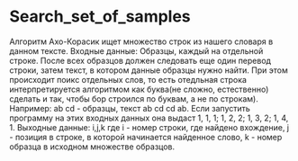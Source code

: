 # Search_set_of_samples
Алгоритм Ахо-Корасик ищет множество строк из нашего словаря в данном тексте.
Входные данные:
Образцы, каждый на отдельной строке. После всех образцов должен следовать еще один перевод строки, затем текст, в котором данные образцы
нужно найти. При этом происходит поикс отдельных слов, то есть отедльная строка интерпретируется алгоритмом как буква(не сложно, естественно)
сделать и так, чтобы бор строился по буквам, а не по строкам). Например: ab cd - образцы, текст ab cd      cd ab. Если запустить программу
на этих входных данных она выдаст 1, 1, 1; 1, 2, 2; 1, 3, 2; 1, 4, 1.
Выходные данные: i,j,k где i - номер строки, где найдено вхождение, j - позиция в строке, в которой начинается найденное слово,
k - номер образца в исходном множестве образцов.
